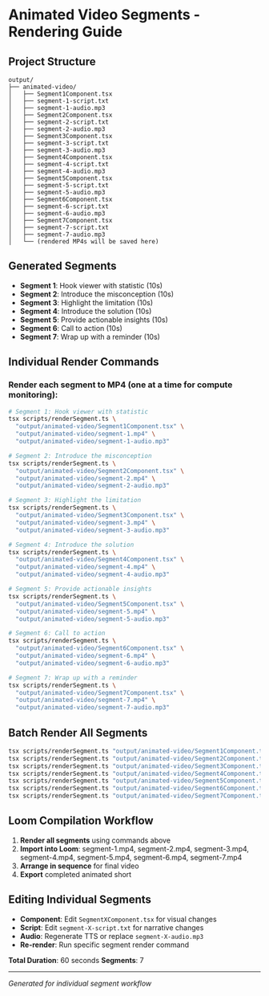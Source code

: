 # Animated Video Segments - Rendering Guide

## Project Structure
```
output/
├── animated-video/
│   ├── Segment1Component.tsx
│   ├── segment-1-script.txt
│   ├── segment-1-audio.mp3
│   ├── Segment2Component.tsx
│   ├── segment-2-script.txt
│   ├── segment-2-audio.mp3
│   ├── Segment3Component.tsx
│   ├── segment-3-script.txt
│   ├── segment-3-audio.mp3
│   ├── Segment4Component.tsx
│   ├── segment-4-script.txt
│   ├── segment-4-audio.mp3
│   ├── Segment5Component.tsx
│   ├── segment-5-script.txt
│   ├── segment-5-audio.mp3
│   ├── Segment6Component.tsx
│   ├── segment-6-script.txt
│   ├── segment-6-audio.mp3
│   ├── Segment7Component.tsx
│   ├── segment-7-script.txt
│   ├── segment-7-audio.mp3
│   └── (rendered MP4s will be saved here)
```

## Generated Segments
- **Segment 1**: Hook viewer with statistic (10s)
- **Segment 2**: Introduce the misconception (10s)
- **Segment 3**: Highlight the limitation (10s)
- **Segment 4**: Introduce the solution (10s)
- **Segment 5**: Provide actionable insights (10s)
- **Segment 6**: Call to action (10s)
- **Segment 7**: Wrap up with a reminder (10s)

## Individual Render Commands
### Render each segment to MP4 (one at a time for compute monitoring):

```bash
# Segment 1: Hook viewer with statistic
tsx scripts/renderSegment.ts \
  "output/animated-video/Segment1Component.tsx" \
  "output/animated-video/segment-1.mp4" \
  "output/animated-video/segment-1-audio.mp3"
```

```bash
# Segment 2: Introduce the misconception
tsx scripts/renderSegment.ts \
  "output/animated-video/Segment2Component.tsx" \
  "output/animated-video/segment-2.mp4" \
  "output/animated-video/segment-2-audio.mp3"
```

```bash
# Segment 3: Highlight the limitation
tsx scripts/renderSegment.ts \
  "output/animated-video/Segment3Component.tsx" \
  "output/animated-video/segment-3.mp4" \
  "output/animated-video/segment-3-audio.mp3"
```

```bash
# Segment 4: Introduce the solution
tsx scripts/renderSegment.ts \
  "output/animated-video/Segment4Component.tsx" \
  "output/animated-video/segment-4.mp4" \
  "output/animated-video/segment-4-audio.mp3"
```

```bash
# Segment 5: Provide actionable insights
tsx scripts/renderSegment.ts \
  "output/animated-video/Segment5Component.tsx" \
  "output/animated-video/segment-5.mp4" \
  "output/animated-video/segment-5-audio.mp3"
```

```bash
# Segment 6: Call to action
tsx scripts/renderSegment.ts \
  "output/animated-video/Segment6Component.tsx" \
  "output/animated-video/segment-6.mp4" \
  "output/animated-video/segment-6-audio.mp3"
```

```bash
# Segment 7: Wrap up with a reminder
tsx scripts/renderSegment.ts \
  "output/animated-video/Segment7Component.tsx" \
  "output/animated-video/segment-7.mp4" \
  "output/animated-video/segment-7-audio.mp3"
```


## Batch Render All Segments
```bash
tsx scripts/renderSegment.ts "output/animated-video/Segment1Component.tsx" "output/animated-video/segment-1.mp4" "output/animated-video/segment-1-audio.mp3" && \
tsx scripts/renderSegment.ts "output/animated-video/Segment2Component.tsx" "output/animated-video/segment-2.mp4" "output/animated-video/segment-2-audio.mp3" && \
tsx scripts/renderSegment.ts "output/animated-video/Segment3Component.tsx" "output/animated-video/segment-3.mp4" "output/animated-video/segment-3-audio.mp3" && \
tsx scripts/renderSegment.ts "output/animated-video/Segment4Component.tsx" "output/animated-video/segment-4.mp4" "output/animated-video/segment-4-audio.mp3" && \
tsx scripts/renderSegment.ts "output/animated-video/Segment5Component.tsx" "output/animated-video/segment-5.mp4" "output/animated-video/segment-5-audio.mp3" && \
tsx scripts/renderSegment.ts "output/animated-video/Segment6Component.tsx" "output/animated-video/segment-6.mp4" "output/animated-video/segment-6-audio.mp3" && \
tsx scripts/renderSegment.ts "output/animated-video/Segment7Component.tsx" "output/animated-video/segment-7.mp4" "output/animated-video/segment-7-audio.mp3"
```

## Loom Compilation Workflow
1. **Render all segments** using commands above
2. **Import into Loom**: segment-1.mp4, segment-2.mp4, segment-3.mp4, segment-4.mp4, segment-5.mp4, segment-6.mp4, segment-7.mp4
3. **Arrange in sequence** for final video
4. **Export** completed animated short

## Editing Individual Segments
- **Component**: Edit `SegmentXComponent.tsx` for visual changes
- **Script**: Edit `segment-X-script.txt` for narrative changes  
- **Audio**: Regenerate TTS or replace `segment-X-audio.mp3`
- **Re-render**: Run specific segment render command

**Total Duration**: 60 seconds
**Segments**: 7

---
*Generated for individual segment workflow*
